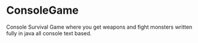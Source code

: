 # ConsoleGame
Console Survival Game where you get weapons and fight monsters written fully in java all console text based.
